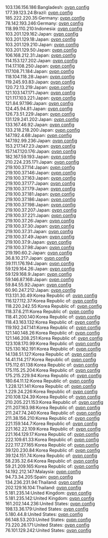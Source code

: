 103.136.156.186:Bangladesh: [ovpn config](vpn/103_136_156_186.ovpn)  
177.39.123.24:Brazil: [ovpn config](vpn/177_39_123_24.ovpn)  
185.222.220.35:Germany: [ovpn config](vpn/185_222_220_35.ovpn)  
78.142.193.246:Germany: [ovpn config](vpn/78_142_193_246.ovpn)  
118.99.110.210:Indonesia: [ovpn config](vpn/118_99_110_210.ovpn)  
103.201.129.162:Japan: [ovpn config](vpn/103_201_129_162.ovpn)  
103.201.129.18:Japan: [ovpn config](vpn/103_201_129_18.ovpn)  
103.201.129.210:Japan: [ovpn config](vpn/103_201_129_210.ovpn)  
103.201.129.50:Japan: [ovpn config](vpn/103_201_129_50.ovpn)  
106.168.212.31:Japan: [ovpn config](vpn/106_168_212_31.ovpn)  
114.153.127.202:Japan: [ovpn config](vpn/114_153_127_202.ovpn)  
114.17.108.250:Japan: [ovpn config](vpn/114_17_108_250.ovpn)  
117.108.71.184:Japan: [ovpn config](vpn/117_108_71_184.ovpn)  
118.104.118.28:Japan: [ovpn config](vpn/118_104_118_28.ovpn)  
119.245.93.83:Japan: [ovpn config](vpn/119_245_93_83.ovpn)  
120.72.13.219:Japan: [ovpn config](vpn/120_72_13_219.ovpn)  
121.103.147.171:Japan: [ovpn config](vpn/121_103_147_171.ovpn)  
121.117.103.221:Japan: [ovpn config](vpn/121_117_103_221.ovpn)  
121.84.97.196:Japan: [ovpn config](vpn/121_84_97_196.ovpn)  
124.45.94.81:Japan: [ovpn config](vpn/124_45_94_81.ovpn)  
126.73.51.229:Japan: [ovpn config](vpn/126_73_51_229.ovpn)  
131.129.241.202:Japan: [ovpn config](vpn/131_129_241_202.ovpn)  
133.167.46.92:Japan: [ovpn config](vpn/133_167_46_92.ovpn)  
133.218.218.200:Japan: [ovpn config](vpn/133_218_218_200.ovpn)  
147.192.4.68:Japan: [ovpn config](vpn/147_192_4_68.ovpn)  
147.192.99.236:Japan: [ovpn config](vpn/147_192_99_236.ovpn)  
153.217.147.23:Japan: [ovpn config](vpn/153_217_147_23.ovpn)  
157.147.120.176:Japan: [ovpn config](vpn/157_147_120_176.ovpn)  
182.167.59.193:Japan: [ovpn config](vpn/182_167_59_193.ovpn)  
210.224.235.171:Japan: [ovpn config](vpn/210_224_235_171.ovpn)  
219.100.37.114:Japan: [ovpn config](vpn/219_100_37_114.ovpn)  
219.100.37.146:Japan: [ovpn config](vpn/219_100_37_146.ovpn)  
219.100.37.163:Japan: [ovpn config](vpn/219_100_37_163.ovpn)  
219.100.37.177:Japan: [ovpn config](vpn/219_100_37_177.ovpn)  
219.100.37.179:Japan: [ovpn config](vpn/219_100_37_179.ovpn)  
219.100.37.181:Japan: [ovpn config](vpn/219_100_37_181.ovpn)  
219.100.37.186:Japan: [ovpn config](vpn/219_100_37_186.ovpn)  
219.100.37.198:Japan: [ovpn config](vpn/219_100_37_198.ovpn)  
219.100.37.207:Japan: [ovpn config](vpn/219_100_37_207.ovpn)  
219.100.37.221:Japan: [ovpn config](vpn/219_100_37_221.ovpn)  
219.100.37.26:Japan: [ovpn config](vpn/219_100_37_26.ovpn)  
219.100.37.30:Japan: [ovpn config](vpn/219_100_37_30.ovpn)  
219.100.37.31:Japan: [ovpn config](vpn/219_100_37_31.ovpn)  
219.100.37.49:Japan: [ovpn config](vpn/219_100_37_49.ovpn)  
219.100.37.9:Japan: [ovpn config](vpn/219_100_37_9.ovpn)  
219.100.37.98:Japan: [ovpn config](vpn/219_100_37_98.ovpn)  
219.190.60.2:Japan: [ovpn config](vpn/219_190_60_2.ovpn)  
36.8.10.217:Japan: [ovpn config](vpn/36_8_10_217.ovpn)  
39.111.176.194:Japan: [ovpn config](vpn/39_111_176_194.ovpn)  
59.129.164.26:Japan: [ovpn config](vpn/59_129_164_26.ovpn)  
59.129.168.9:Japan: [ovpn config](vpn/59_129_168_9.ovpn)  
59.146.87.168:Japan: [ovpn config](vpn/59_146_87_168.ovpn)  
59.84.55.92:Japan: [ovpn config](vpn/59_84_55_92.ovpn)  
60.90.247.212:Japan: [ovpn config](vpn/60_90_247_212.ovpn)  
113.131.30.49:Korea Republic of: [ovpn config](vpn/113_131_30_49.ovpn)  
116.127.112.37:Korea Republic of: [ovpn config](vpn/116_127_112_37.ovpn)  
118.220.242.55:Korea Republic of: [ovpn config](vpn/118_220_242_55.ovpn)  
118.37.6.211:Korea Republic of: [ovpn config](vpn/118_37_6_211.ovpn)  
118.41.200.140:Korea Republic of: [ovpn config](vpn/118_41_200_140.ovpn)  
118.43.163.132:Korea Republic of: [ovpn config](vpn/118_43_163_132.ovpn)  
119.192.247.141:Korea Republic of: [ovpn config](vpn/119_192_247_141.ovpn)  
121.140.148.26:Korea Republic of: [ovpn config](vpn/121_140_148_26.ovpn)  
121.146.208.251:Korea Republic of: [ovpn config](vpn/121_146_208_251.ovpn)  
123.108.170.99:Korea Republic of: [ovpn config](vpn/123_108_170_99.ovpn)  
125.130.162.191:Korea Republic of: [ovpn config](vpn/125_130_162_191.ovpn)  
14.138.51.127:Korea Republic of: [ovpn config](vpn/14_138_51_127.ovpn)  
14.41.114.217:Korea Republic of: [ovpn config](vpn/14_41_114_217.ovpn)  
175.112.61.138:Korea Republic of: [ovpn config](vpn/175_112_61_138.ovpn)  
175.115.25.204:Korea Republic of: [ovpn config](vpn/175_115_25_204.ovpn)  
175.215.229.94:Korea Republic of: [ovpn config](vpn/175_215_229_94.ovpn)  
180.64.11.12:Korea Republic of: [ovpn config](vpn/180_64_11_12.ovpn)  
1.228.121.141:Korea Republic of: [ovpn config](vpn/1_228_121_141.ovpn)  
1.229.24.226:Korea Republic of: [ovpn config](vpn/1_229_24_226.ovpn)  
210.108.124.39:Korea Republic of: [ovpn config](vpn/210_108_124_39.ovpn)  
210.205.221.153:Korea Republic of: [ovpn config](vpn/210_205_221_153.ovpn)  
211.207.163.98:Korea Republic of: [ovpn config](vpn/211_207_163_98.ovpn)  
211.247.74.240:Korea Republic of: [ovpn config](vpn/211_247_74_240.ovpn)  
211.38.156.210:Korea Republic of: [ovpn config](vpn/211_38_156_210.ovpn)  
221.159.144.7:Korea Republic of: [ovpn config](vpn/221_159_144_7.ovpn)  
221.162.22.109:Korea Republic of: [ovpn config](vpn/221_162_22_109.ovpn)  
221.164.129.17:Korea Republic of: [ovpn config](vpn/221_164_129_17.ovpn)  
222.109.61.33:Korea Republic of: [ovpn config](vpn/222_109_61_33.ovpn)  
222.117.27.165:Korea Republic of: [ovpn config](vpn/222_117_27_165.ovpn)  
39.120.230.84:Korea Republic of: [ovpn config](vpn/39_120_230_84.ovpn)  
39.124.151.74:Korea Republic of: [ovpn config](vpn/39_124_151_74.ovpn)  
58.235.32.64:Korea Republic of: [ovpn config](vpn/58_235_32_64.ovpn)  
59.21.209.165:Korea Republic of: [ovpn config](vpn/59_21_209_165.ovpn)  
14.192.212.147:Malaysia: [ovpn config](vpn/14_192_212_147.ovpn)  
94.73.34.205:Spain: [ovpn config](vpn/94_73_34_205.ovpn)  
134.236.231.94:Thailand: [ovpn config](vpn/134_236_231_94.ovpn)  
202.129.16.104:Thailand: [ovpn config](vpn/202_129_16_104.ovpn)  
5.181.235.14:United Kingdom: [ovpn config](vpn/5_181_235_14.ovpn)  
5.181.235.142:United Kingdom: [ovpn config](vpn/5_181_235_142.ovpn)  
161.202.144.236:United States: [ovpn config](vpn/161_202_144_236.ovpn)  
198.13.36.179:United States: [ovpn config](vpn/198_13_36_179.ovpn)  
5.180.44.8:United States: [ovpn config](vpn/5_180_44_8.ovpn)  
66.148.53.203:United States: [ovpn config](vpn/66_148_53_203.ovpn)  
73.220.26.171:United States: [ovpn config](vpn/73_220_26_171.ovpn)  
76.101.129.242:United States: [ovpn config](vpn/76_101_129_242.ovpn)  
